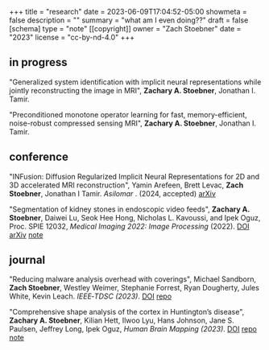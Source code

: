 +++
title = "research"
date = 2023-06-09T17:04:52-05:00
showmeta = false
description = ""
summary = "what am I even doing??"
draft = false
[schema]
  type = "note"
[[copyright]]
  owner = "Zach Stoebner"
  date = "2023"
  license = "cc-by-nd-4.0"
+++

## in progress

"Generalized system identification with implicit neural representations while jointly reconstructing the image in MRI", **Zachary A. Stoebner**, Jonathan I. Tamir.

"Preconditioned monotone operator learning for fast, memory-efficient, noise-robust compressed sensing MRI", **Zachary A. Stoebner**, Jonathan I. Tamir.

## conference

"INFusion: Diffusion Regularized Implicit Neural Representations for 2D and 3D accelerated MRI reconstruction", Yamin Arefeen, Brett Levac, **Zach Stoebner**, Jonathan I Tamir. <i>Asilomar</i> . (2024, accepted) [arXiv](https://arxiv.org/pdf/2406.13895)

"Segmentation of kidney stones in endoscopic video feeds", **Zachary A. Stoebner**, Daiwei Lu, Seok Hee Hong, Nicholas L. Kavoussi, and Ipek Oguz, Proc. SPIE 12032, <i>Medical Imaging 2022: Image Processing</i> (2022). [DOI](https://doi.org/10.1117/12.2613274) [arXiv](https://arxiv.org/abs/2204.14175) [note](/projects/stone-anno)

## journal

"Reducing malware analysis overhead with coverings", Michael Sandborn, **Zach Stoebner**, Westley Weimer, Stephanie Forrest, Ryan Dougherty, Jules White, Kevin Leach. <i>IEEE‑TDSC (2023)</i>. [DOI](https://doi.org/10.1109/TDSC.2023.3346328) [repo](https://github.com/sandbornm/MIMOSA/tree/main/ml)

"Comprehensive shape analysis of the cortex in Huntington’s disease", **Zachary A. Stoebner**, Kilian Hett, Ilwoo Lyu, Hans Johnson, Jane S. Paulsen, Jeffrey Long, Ipek Oguz, <i>Human Brain Mapping (2023)</i>. [DOI](https://doi.org/10.1002/hbm.26125) [repo](https://github.com/MedICL-VU/Cortical-Shape-Analysis-in-HD) [note](/projects/cortical-surface-analysis/)



<!--more-->
